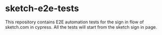 # sketch-e2e-tests
This repository contains E2E automation tests for the sign in flow of sketch.com in cypress. All the tests will start from the sketch sign in page.
